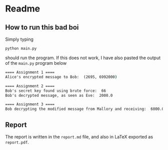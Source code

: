 # Readme

## How to run this bad boi

Simply typing

`python main.py`

should run the program. If this does not work, I have also pasted the output of the `main.py` program below

```cmd
==== Assignment 1 ====
Alice's encrypted message to Bob:  (2695, 6992000)

==== Assignment 2 ====
Bob's secret key found using brute force:  66 
Bob's decrypted message, as seen as Eve:  2000.0

==== Assignment 3 ====
Bob decrypting the modified message from Mallory and receiving:  6000.0
```

## Report

The report is written in the `report.md` file, and also in LaTeX exported as `report.pdf`.
